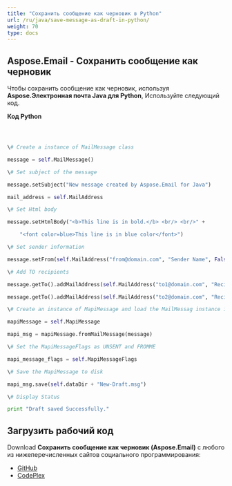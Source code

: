```yaml
---
title: "Сохранить сообщение как черновик в Python"
url: /ru/java/save-message-as-draft-in-python/
weight: 70
type: docs
---
```


## **Aspose.Email - Сохранить сообщение как черновик**
Чтобы сохранить сообщение как черновик, используя **Aspose.Электронная почта Java для Python**, Используйте следующий код.

**Код Python**

``` python



\# Create a instance of MailMessage class

message = self.MailMessage()

\# Set subject of the message

message.setSubject("New message created by Aspose.Email for Java")

mail_address = self.MailAddress

\# Set Html body

message.setHtmlBody("<b>This line is in bold.</b> <br/> <br/>" +

    "<font color=blue>This line is in blue color</font>")

\# Set sender information

message.setFrom(self.MailAddress("from@domain.com", "Sender Name", False))

\# Add TO recipients

message.getTo().addMailAddress(self.MailAddress("to1@domain.com", "Recipient 1", False))

message.getTo().addMailAddress(self.MailAddress("to2@domain.com", "Recipient 2", False))

\# Create an instance of MapiMessage and load the MailMessag instance into it

mapiMessage = self.MapiMessage

mapi_msg = mapiMessage.fromMailMessage(message)

\# Set the MapiMessageFlags as UNSENT and FROMME

mapi_message_flags = self.MapiMessageFlags

\# Save the MapiMessage to disk

mapi_msg.save(self.dataDir + "New-Draft.msg")

\# Display Status

print "Draft saved Successfully."

```
## **Загрузить рабочий код**
Download **Сохранить сообщение как черновик (Aspose.Email)** с любого из нижеперечисленных сайтов социального программирования:

- [GitHub](https://github.com/aspose-email/Aspose.Email-for-Java/releases/tag/Aspose.Email_Java_for_Python-v1.0)
- [CodePlex](http://asposeemailjavapython.codeplex.com/releases/)
